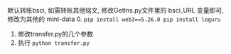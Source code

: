 默认转账bsci, 如需转账其他铭文, 修改GetIns.py文件里的 bsci_URL 变量即可, 修改为其他的 mint-data
0. ```pip install web3==5.26.0
   pip install loguru```
1. 修改transfer.py的几个参数
2. 执行
   ```python transfer.py```

